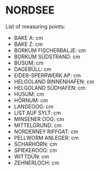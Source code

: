 # NORDSEE

List of measuring points:

* BAKE A: <Value topic="rivers/pegel-online/NORDSEE/BAKE_A/measurementValue"/> cm
* BAKE Z: <Value topic="rivers/pegel-online/NORDSEE/BAKE_Z/measurementValue"/> cm
* BORKUM FISCHERBALJE: <Value topic="rivers/pegel-online/NORDSEE/BORKUM_FISCHERBALJE/measurementValue"/> cm
* BORKUM SÜDSTRAND: <Value topic="rivers/pegel-online/NORDSEE/BORKUM_SÜDSTRAND/measurementValue"/> cm
* BÜSUM: <Value topic="rivers/pegel-online/NORDSEE/BÜSUM/measurementValue"/> cm
* DAGEBÜLL: <Value topic="rivers/pegel-online/NORDSEE/DAGEBÜLL/measurementValue"/> cm
* EIDER-SPERRWERK AP: <Value topic="rivers/pegel-online/NORDSEE/EIDER-SPERRWERK_AP/measurementValue"/> cm
* HELGOLAND BINNENHAFEN: <Value topic="rivers/pegel-online/NORDSEE/HELGOLAND_BINNENHAFEN/measurementValue"/> cm
* HELGOLAND SÜDHAFEN: <Value topic="rivers/pegel-online/NORDSEE/HELGOLAND_SÜDHAFEN/measurementValue"/> cm
* HUSUM: <Value topic="rivers/pegel-online/NORDSEE/HUSUM/measurementValue"/> cm
* HÖRNUM: <Value topic="rivers/pegel-online/NORDSEE/HÖRNUM/measurementValue"/> cm
* LANGEOOG: <Value topic="rivers/pegel-online/NORDSEE/LANGEOOG/measurementValue"/> cm
* LIST AUF SYLT: <Value topic="rivers/pegel-online/NORDSEE/LIST_AUF_SYLT/measurementValue"/> cm
* MINSENER OOG: <Value topic="rivers/pegel-online/NORDSEE/MINSENER_OOG/measurementValue"/> cm
* MITTELGRUND: <Value topic="rivers/pegel-online/NORDSEE/MITTELGRUND/measurementValue"/> cm
* NORDERNEY RIFFGAT: <Value topic="rivers/pegel-online/NORDSEE/NORDERNEY_RIFFGAT/measurementValue"/> cm
* PELLWORM ANLEGER: <Value topic="rivers/pegel-online/NORDSEE/PELLWORM_ANLEGER/measurementValue"/> cm
* SCHARHÖRN: <Value topic="rivers/pegel-online/NORDSEE/SCHARHÖRN/measurementValue"/> cm
* SPIEKEROOG: <Value topic="rivers/pegel-online/NORDSEE/SPIEKEROOG/measurementValue"/> cm
* WITTDÜN: <Value topic="rivers/pegel-online/NORDSEE/WITTDÜN/measurementValue"/> cm
* ZEHNERLOCH: <Value topic="rivers/pegel-online/NORDSEE/ZEHNERLOCH/measurementValue"/> cm
